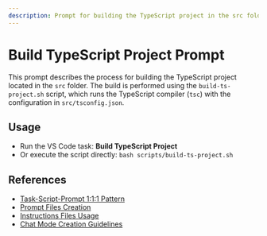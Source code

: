 ```yaml
---
description: Prompt for building the TypeScript project in the src folder using the build script and VS Code task. Explains the build process and how to use the task.
---
```

# Build TypeScript Project Prompt

This prompt describes the process for building the TypeScript project located in the `src` folder. The build is performed using the `build-ts-project.sh` script, which runs the TypeScript compiler (`tsc`) with the configuration in `src/tsconfig.json`.

## Usage
- Run the VS Code task: **Build TypeScript Project**
- Or execute the script directly: `bash scripts/build-ts-project.sh`

## References
- [Task-Script-Prompt 1:1:1 Pattern](../systemPatterns.md)
- [Prompt Files Creation](../instructions/prompt-files.instructions.md)
- [Instructions Files Usage](../instructions/instructions-files.instructions.md)
- [Chat Mode Creation Guidelines](../instructions/chatmode-creation.instructions.md)
